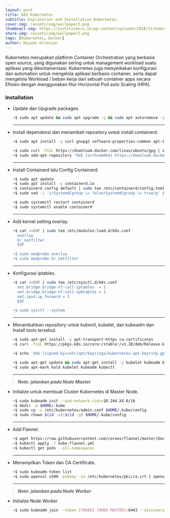 ```yaml
---
layout: post
title: K8S Kubernetes
subtitle: Explanation and Installation Kubernetes.
cover-img: /assets/img/wallpaper2.png
thumbnail-img: https://juststickers.in/wp-content/uploads/2018/11/kubernetes-wordmark.png
share-img: /assets/img/wallpaper2.png
tags: [Kubernetes, Docker]
author: Najwan Octavian
---
```


Kubernetes merupakan platform Container Orchestration yang berbasis open source, yang digunakan sering untuk management workload suatu aplikasi yang dikontainerisasi. Kubernetes juga menyediakan konfigurasi dan automation untuk mengelola aplikasi berbasis container, serta dapat mengelola Workload / beban kerja dari sebuah container apps secara Efisien dengan menggunakan fitur Horizontal Pod auto Scaling (HPA).

### Installation

* Update dan Upgrade packages.
  ```bash
  ~$ sudo apt update && sudo apt upgrade -y && sudo apt autoremove -y
  ```

  ---
* Install dependensi dan menambah repository untuk install containerd.
  ```bash
  ~$ sudo apt install -y curl gnupg2 software-properties-common apt-transport-https ca-certificates

  ~$ sudo curl -fsSL https://download.docker.com/linux/ubuntu/gpg | sudo gpg --dearmour -o /etc/apt/trusted.gpg.d/docker.gpg
  ~$ sudo add-apt-repository "deb [arch=amd64] https://download.docker.com/linux/ubuntu $(lsb_release -cs) stable"
  ```

  ---
* Install Containerd lalu Config Containerd.
  ```bash
  ~$ sudo apt update
  ~$ sudo apt install -y containerd.io
  ~$ containerd config default | sudo tee /etc/containerd/config.toml >/dev/null 2>&1
  ~$ sudo sed -i 's/SystemdCgroup \= false/SystemdCgroup \= true/g' /etc/containerd/config.toml

  ~$ sudo systemctl restart containerd
  ~$ sudo systemctl enable containerd
  ```

  ---
* Add kernel setting overlay.
  ```bash
  ~$ cat <<EOF | sudo tee /etc/modules-load.d/k8s.conf
    overlay
    br_netfilter
    EOF

  ~$ sudo modprobe overlay
  ~$ sudo modprobe br_netfilter
  ```

  ---
* Konfigurasi iptables.
  ```bash
  ~$ cat <<EOF | sudo tee /etc/sysctl.d/k8s.conf
    net.bridge.bridge-nf-call-iptables  = 1
    net.bridge.bridge-nf-call-ip6tables = 1
    net.ipv4.ip_forward = 1
    EOF

  ~$ sudo sysctl --system
  ```

  ---
* Menambahkan repository untuk kubectl, kubelet, dan kubeadm dan Install tools tersebut.
  ```bash
  ~$ sudo apt-get install -y apt-transport-https ca-certificates
  ~$ curl -fsSL https://pkgs.k8s.io/core:/stable:/v1.28/deb/Release.key | sudo gpg --dearmor -o /etc/apt/keyrings/kubernetes-apt-keyring.gpg

  ~$ echo 'deb [signed-by=/etc/apt/keyrings/kubernetes-apt-keyring.gpg] https://pkgs.k8s.io/core:/stable:/v1.28/deb/ /' | sudo tee /etc/apt/sources.list.d/kubernetes.list

  ~$ sudo apt-get update && sudo apt-get install -y kubelet kubeadm kubectl
  ~$ sudo apt-mark hold kubelet kubeadm kubectl
  ```

  ---

> **_Note: jalankan pada Node Master_**

* Initialze untuk membuat Cluster Kubernetes di Master Node.
  ```bash
  ~$ sudo kubeadm init --pod-network-cidr=10.244.XX.0/16
  ~$ mkdir -p $HOME/.kube
  ~$ sudo cp -i /etc/kubernetes/admin.conf $HOME/.kube/config
  ~$ sudo chown $(id -u):$(id -g) $HOME/.kube/config
  ```

  ---
* Add Flannel.
  ```bash
  ~$ wget https://raw.githubusercontent.com/coreos/flannel/master/Documentation/kube-flannel.yml
  ~$ kubectl apply -f kube-flannel.yml
  ~$ kubectl get pods --all-namespaces
  ```
  
  ---
* Menampilkan Token dan CA Certificate.
  ```bash
  ~$ sudo kubeadm token list
  ~$ sudo openssl x509 -pubkey -in /etc/kubernetes/pki/ca.crt | openssl rsa -pubin -outform der 2>/dev/null | openssl dgst -sha256 -hex | sed 's/^.* //'
  ```

  ---

> **_Note: jalankan pada Node Worker_**

* Initialze Node Worker
  ```bash
  ~$ sudo kubeadm join --token [TOKEN] [NODE-MASTER]:6443 --discovery-token-ca-cert-hash sha256:[TOKEN-CA-CERT-HASH]
  ```
